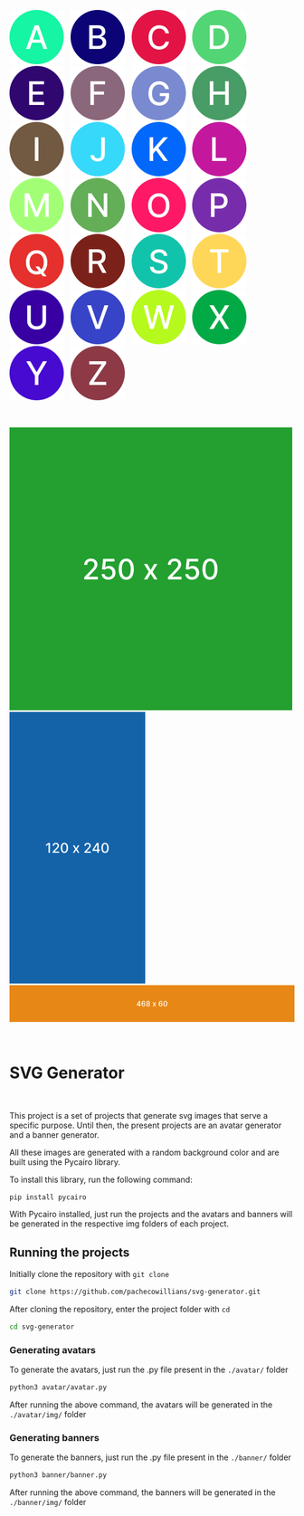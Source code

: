 ![A.svg](./avatar/img/A.svg) &nbsp;
![B.svg](./avatar/img/B.svg) &nbsp;
![C.svg](./avatar/img/C.svg) &nbsp;
![D.svg](./avatar/img/D.svg) &nbsp;
![E.svg](./avatar/img/E.svg) &nbsp;
![F.svg](./avatar/img/F.svg) &nbsp;
![G.svg](./avatar/img/G.svg) &nbsp;
![H.svg](./avatar/img/H.svg) &nbsp;
![I.svg](./avatar/img/I.svg) &nbsp;
![J.svg](./avatar/img/J.svg) &nbsp;
![K.svg](./avatar/img/K.svg) &nbsp;
![L.svg](./avatar/img/L.svg) &nbsp;
![M.svg](./avatar/img/M.svg) &nbsp;
![N.svg](./avatar/img/N.svg) &nbsp;
![O.svg](./avatar/img/O.svg) &nbsp;
![P.svg](./avatar/img/P.svg) &nbsp;
![Q.svg](./avatar/img/Q.svg) &nbsp;
![R.svg](./avatar/img/R.svg) &nbsp;
![S.svg](./avatar/img/S.svg) &nbsp;
![T.svg](./avatar/img/T.svg) &nbsp;
![U.svg](./avatar/img/U.svg) &nbsp;
![V.svg](./avatar/img/V.svg) &nbsp;
![W.svg](./avatar/img/W.svg) &nbsp;
![X.svg](./avatar/img/X.svg) &nbsp;
![Y.svg](./avatar/img/Y.svg) &nbsp;
![Z.svg](./avatar/img/Z.svg) &nbsp;

<br/>

![250x250.svg](./banner/img/250x250.svg)
![250x250.svg](./banner/img/120x240.svg)
![250x250.svg](./banner/img/468x60.svg)

<br/>

# SVG Generator

<br/>

This project is a set of projects that generate svg images that serve a specific purpose. Until then, the present projects are an avatar generator and a banner generator.

All these images are generated with a random background color and are built using the Pycairo library.

To install this library, run the following command:

```sh
pip install pycairo
```

With Pycairo installed, just run the projects and the avatars and banners will be generated in the respective img folders of each project.

## Running the projects

Initially clone the repository with ``git clone``

```sh
git clone https://github.com/pachecowillians/svg-generator.git
```

After cloning the repository, enter the project folder with ```cd```

```sh
cd svg-generator
```

### Generating avatars

To generate the avatars, just run the .py file present in the ```./avatar/``` folder

```sh
python3 avatar/avatar.py
```

After running the above command, the avatars will be generated in the ```./avatar/img/``` folder

### Generating banners

To generate the banners, just run the .py file present in the ```./banner/``` folder

```sh
python3 banner/banner.py
```

After running the above command, the banners will be generated in the ```./banner/img/``` folder